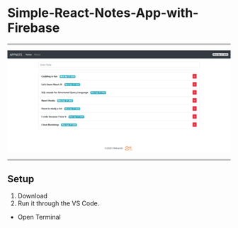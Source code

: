 # Simple-React-Notes-App-with-Firebase
***
![](Images/note-app.png)
***
## Setup
1. Download
2. Run it through the VS Code.
  - Open Terminal
